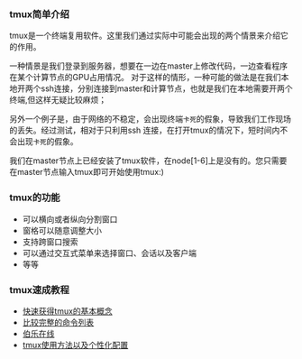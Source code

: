 ### tmux简单介绍
tmux是一个终端复用软件。这里我们通过实际中可能会出现的两个情景来介绍它的作用。

一种情景是我们登录到服务器，想要在一边在master上修改代码，一边查看程序在某个计算节点的GPU占用情况。
对于这样的情形，一种可能的做法是在我们本地开两个ssh连接，分别连接到master和计算节点，也就是我们在本地需要开两个终端,但这样无疑比较麻烦；

另外一个例子是，由于网络的不稳定，会出现终端`卡死`的假象，导致我们工作现场的丢失。经过测试，相对于只利用ssh 连接，在打开tmux的情况下，短时间内不会出现`卡死`的假象。

我们在master节点上已经安装了tmux软件，在node[1-6]上是没有的。您只需要在master节点输入tmux即可开始使用tmux:)

### tmux的功能

-	可以横向或者纵向分割窗口
-	窗格可以随意调整大小
-	支持跨窗口搜索
-	可以通过交互式菜单来选择窗口、会话以及客户端
-	等等

### tmux速成教程
-   [快速获得tmux的基本概念](https://www.jianshu.com/p/6699d9f2685d)
-   [比较完整的命令列表](http://wdxtub.com/2016/03/30/tmux-guide/)
-	[伯乐在线](http://blog.jobbole.com/87584/)
-	[tmux使用方法以及个性化配置](http://blog.csdn.net/robertbaker/article/details/42172203)
